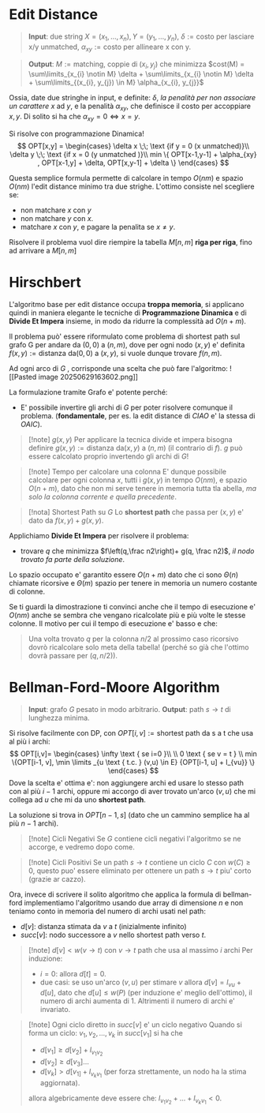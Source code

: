 # Edit Distance
> **Input**: due string $X=(x_{1}, ..., x_{n}), Y =(y_{1},...,y_{n})$, $\delta := \text{costo per lasciare x/y unmatched}$, $\alpha_{xy} := \text{costo per allineare x con y}$.

> **Output**: $M := \text{matching, coppie di} \; (x_{i}, y_j)$ che minimizza $cost(M) = \sum\limits_{x_{i} \notin M} \delta + \sum\limits_{x_{i} \notin M} \delta + \sum\limits_{(x_{i}, y_{j}) \in M} \alpha_{x_{i}, y_{j}}$

Ossia, date due stringhe in input, e definite: $\delta$, *la penalità per non associare un carattere* $x$ ad $y$, e la penalità $\alpha_{xy}$, che definisce il costo per accoppiare $x,y$. Di solito si ha che $\alpha_{xy} = 0 \iff x = y$.

Si risolve con programmazione Dinamica!
$$
OPT[x,y] =  \begin{cases}
\delta x \;\; \text {if y = 0 (x unmatched)}\\
\delta y \;\; \text {if x = 0 (y unmatched )}\\
min \{ OPT[x-1,y-1] + \alpha_{xy} , OPT[x-1,y] + \delta, OPT[x,y-1] + \delta \}
\end{cases}
$$

Questa semplice formula permette di calcolare in tempo $O(nm)$ e spazio $O(nm)$ l'edit distance minimo tra due strighe.
L'ottimo consiste nel scegliere se:
* non matchare $x$ con $y$
* non matchare $y$ con $x$.
* matchare $x$ con $y$, e pagare la penalita se $x \neq y$.

Risolvere il problema vuol dire riempire la tabella $M[n,m]$ **riga per riga**, fino ad arrivare a $M[n,m]$

# Hirschbert
L'algoritmo base per edit distance occupa **troppa memoria**, si applicano quindi in maniera elegante le tecniche di **Programmazione Dinamica** e di **Divide Et Impera** insieme, in modo da ridurre la complessità ad $O(n+m)$.

Il problema può' essere riformulato come problema di shortest path sul grafo G per andare da $(0,0) \text{ a } (n,m)$, dove per ogni nodo $(x,y)$  e' definita $f(x,y):= \text{distanza da} (0,0) \text{ a } (x,y)$, si vuole dunque trovare $f(n,m)$. 

Ad ogni arco di $G$ , corrisponde una scelta che può fare l'algoritmo: 
![[Pasted image 20250629163602.png]]

La formulazione tramite Grafo e' potente perché:
* E' possibile invertire gli archi di $G$ per poter risolvere comunque il problema. (**fondamentale**, per es. la edit distance di $CIAO$ e' la stessa di $OAIC$).

>[!note] $g(x,y)$
>Per applicare la tecnica divide et impera bisogna definire $g(x,y):= \text{distanza da} (x,y) \text{ a } (n,m)$ (il contrario di $f$). $g$ può essere calcolato proprio invertendo gli archi di $G$!

> [!note] Tempo per calcolare una colonna 
> E' dunque possibile calcolare per ogni colonna $x$, tutti i $g(x,y)$ in tempo $O(nm)$, e spazio $O(n+m)$, dato che non mi serve tenere in memoria tutta tla abella, *ma solo la colonna corrente e quella precedente*.

>[!nota] Shortest Path su $G$
> Lo **shortest path** che passa per $(x,y)$ e' dato da $f(x,y) + g(x,y)$.

Applichiamo **Divide Et Impera** per risolvere il problema:
* trovare $q$ che minimizza $f\left(q,\frac n2\right)+ g(q, \frac n2)$, *il nodo trovato fa parte della soluzione*.

Lo spazio occupato e' garantito essere $O(n+m)$ dato che ci sono $\Theta(n)$ chiamate ricorsive e $\Theta(m)$ spazio per tenere in memoria un numero costante di colonne.

Se ti guardi la dimostrazione ti convinci anche che il tempo di esecuzione e' $O(nm)$ anche se sembra che vengano ricalcolate più e più volte le stesse colonne. Il motivo per cui il tempo di esecuzione e' basso e che:

> Una volta trovato $q$ per la colonna $n/2$ al prossimo caso ricorsivo dovrò ricalcolare solo meta della tabella! (perché so già che l'ottimo dovrà passare per $(q,n/2)$).

# Bellman-Ford-Moore Algorithm
> **Input**: grafo $G$ pesato in modo arbitrario.
> **Output**: path $s\to t$ di lunghezza minima.

Si risolve facilmente con DP, con $OPT[i,v] := \text {shortest path da s a t che usa al più i archi}$:
$$
OPT[i,v]= \begin{cases}
\infty \text { se i=0 }\\ \\
0 \text { se v = t } \\
min \{OPT[i-1, v], \min \limits _{u \text { t.c. } (v,u) \in E} {OPT[i-1, u] + l_{vu}} \}
\end{cases}
$$
Dove la scelta e' ottima e': non aggiungere archi ed usare lo stesso path con al più $i-1$ archi, oppure mi accorgo di aver trovato un'arco $(v,u)$ che mi collega ad $u$ che mi da uno **shortest path**.

La soluzione si trova in $OPT[n-1,s]$ (dato che un cammino semplice ha al più $n-1$ archi).

> [!note] Cicli Negativi
> Se $G$ contiene cicli negativi l'algoritmo se ne accorge, e vedremo dopo come.

>[!note] Cicli Positivi
> Se un path $s \to t$ contiene un ciclo $C$ con $w(C) \geq 0$, questo puo' essere eliminato per ottenere un path $s \to t$ piu' corto (grazie ar cazzo).

Ora, invece di scrivere il solito algoritmo che applica la formula di $\text{bellman-ford}$ implementiamo l'algoritmo usando due array di dimensione $n$ e non teniamo conto in memoria del numero di archi usati nel path:
* $d[v]$: distanza stimata da $v$ a $t$ (inizialmente infinito)
* $succ[v]$: nodo successore a $v$ nello shortest path verso $t$.

>[!note] $d[v] < w(v \to t)$  con $v \to t$ path che usa al massimo $i$ archi
>Per induzione:
> * $i=0$: allora $d[t]=0$.
> * due casi: se uso un'arco $(v,u)$ per stimare $v$ allora $d[v] = l_{vu}+ d[u]$, dato che $d[u] \leq w(P)$ (per induzione e' meglio dell'ottimo), il numero di archi aumenta di 1. Altrimenti il numero di archi e' invariato.

> [!note] Ogni ciclo diretto in $succ[v]$ e' un ciclo negativo
> Quando si forma un ciclo: $v_{1}, v_{2}, ..., v_{k}$ in $succ[v_{1}]$ si ha che 
> * $d[v_{1}] \geq d[v_{2}] + l_{v_{1} v_{2}}$
> * $d[v_{2}] \geq d[v_{3}] ...$
> * $d[v_{k}] > d[v_{1]}+ l_{v_{k}v_1}$ (per forza strettamente, un nodo ha la stima aggiornata).
> 
> allora algebricamente deve essere che: $l_{v_{1} v_{2}} + ... + l_{v_{k}v_{1}} < 0$.














